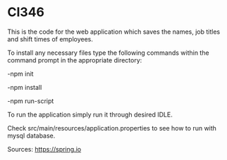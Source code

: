 # CI346

This is the code for the web application which saves the names, job titles and shift times of employees.

To install any necessary files type the following commands within the command prompt in the appropriate directory:

 -npm init
 
 -npm install
 
 -npm run-script
 

To run the application simply run it through desired IDLE.

Check src/main/resources/application.properties to see how to run with mysql database.

Sources:
https://spring.io
